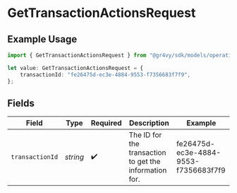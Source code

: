# GetTransactionActionsRequest

## Example Usage

```typescript
import { GetTransactionActionsRequest } from "@gr4vy/sdk/models/operations";

let value: GetTransactionActionsRequest = {
    transactionId: "fe26475d-ec3e-4884-9553-f7356683f7f9",
};
```

## Fields

| Field                                                  | Type                                                   | Required                                               | Description                                            | Example                                                |
| ------------------------------------------------------ | ------------------------------------------------------ | ------------------------------------------------------ | ------------------------------------------------------ | ------------------------------------------------------ |
| `transactionId`                                        | *string*                                               | :heavy_check_mark:                                     | The ID for the transaction to get the information for. | fe26475d-ec3e-4884-9553-f7356683f7f9                   |